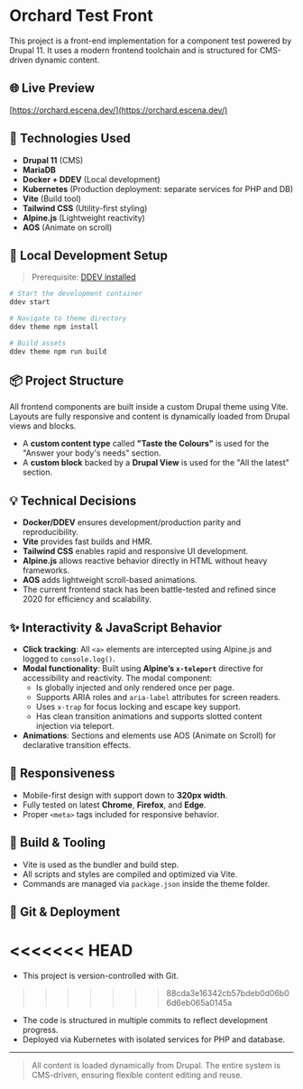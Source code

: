 # Orchard Test Front

This project is a front-end implementation for a component test powered by Drupal 11. It uses a modern frontend toolchain and is structured for CMS-driven dynamic content.

## 🌐 Live Preview

[https://orchard.escena.dev/](https://orchard.escena.dev/)

## 🧰 Technologies Used

- **Drupal 11** (CMS)
- **MariaDB**
- **Docker + DDEV** (Local development)
- **Kubernetes** (Production deployment: separate services for PHP and DB)
- **Vite** (Build tool)
- **Tailwind CSS** (Utility-first styling)
- **Alpine.js** (Lightweight reactivity)
- **AOS** (Animate on scroll)

## 🚀 Local Development Setup

> Prerequisite: [DDEV installed](https://ddev.readthedocs.io/)

```bash
# Start the development container
ddev start

# Navigate to theme directory
ddev theme npm install

# Build assets
ddev theme npm run build
```

## 📦 Project Structure

All frontend components are built inside a custom Drupal theme using Vite. Layouts are fully responsive and content is dynamically loaded from Drupal views and blocks.

- A **custom content type** called **"Taste the Colours"** is used for the "Answer your body's needs" section.
- A **custom block** backed by a **Drupal View** is used for the "All the latest" section.

## 💡 Technical Decisions

- **Docker/DDEV** ensures development/production parity and reproducibility.
- **Vite** provides fast builds and HMR.
- **Tailwind CSS** enables rapid and responsive UI development.
- **Alpine.js** allows reactive behavior directly in HTML without heavy frameworks.
- **AOS** adds lightweight scroll-based animations.
- The current frontend stack has been battle-tested and refined since 2020 for efficiency and scalability.

## ✨ Interactivity & JavaScript Behavior

- **Click tracking**: All `<a>` elements are intercepted using Alpine.js and logged to `console.log()`.
- **Modal functionality**: Built using **Alpine’s `x-teleport`** directive for accessibility and reactivity. The modal component:
  - Is globally injected and only rendered once per page.
  - Supports ARIA roles and `aria-label` attributes for screen readers.
  - Uses `x-trap` for focus locking and escape key support.
  - Has clean transition animations and supports slotted content injection via teleport.
- **Animations**: Sections and elements use AOS (Animate on Scroll) for declarative transition effects.

## 📱 Responsiveness

- Mobile-first design with support down to **320px width**.
- Fully tested on latest **Chrome**, **Firefox**, and **Edge**.
- Proper `<meta>` tags included for responsive behavior.

## 🧪 Build & Tooling

- Vite is used as the bundler and build step.
- All scripts and styles are compiled and optimized via Vite.
- Commands are managed via `package.json` inside the theme folder.

## 🧾 Git & Deployment
<<<<<<< HEAD
=======

- This project is version-controlled with Git.
>>>>>>> 88cda3e16342cb57bdeb0d06b06d6eb065a0145a
- The code is structured in multiple commits to reflect development progress.
- Deployed via Kubernetes with isolated services for PHP and database.

---

> All content is loaded dynamically from Drupal. The entire system is CMS-driven, ensuring flexible content editing and reuse.


